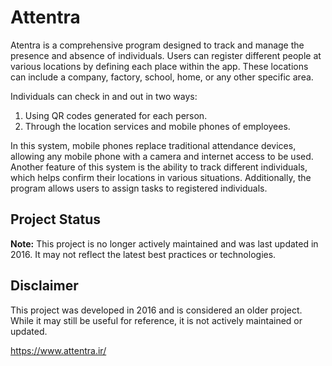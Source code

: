 # Attentra
Atentra is a comprehensive program designed to track and manage the presence and absence of individuals. Users can register different people at various locations by defining each place within the app. These locations can include a company, factory, school, home, or any other specific area.

Individuals can check in and out in two ways: 
1. Using QR codes generated for each person. 
2. Through the location services and mobile phones of employees.

In this system, mobile phones replace traditional attendance devices, allowing any mobile phone with a camera and internet access to be used. Another feature of this system is the ability to track different individuals, which helps confirm their locations in various situations. Additionally, the program allows users to assign tasks to registered individuals.

## Project Status
**Note:** This project is no longer actively maintained and was last updated in 2016. It may not reflect the latest best practices or technologies.

## Disclaimer
This project was developed in 2016 and is considered an older project. While it may still be useful for reference, it is not actively maintained or updated.

https://www.attentra.ir/
